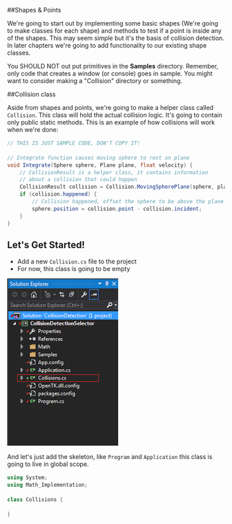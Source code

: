 ##Shapes & Points

We're going to start out by implementing some basic shapes (We're going to make classes for each shape) and methods to test if a point is inside any of the shapes. This may seem simple but it's the basis of collision detection. In later chapters we're going to add functionality to our existing shape classes.

You SHOULD NOT out put primitives in the __Samples__ directory. Remember, only code that creates a window (or console) goes in sample. You might want to consider making a "Collision" directory or something.

##Collision class
 
Aside from shapes and points, we're going to make a helper class called ```Collision```. This class will hold the actual collision logic. It's going to contain only public static methods. This is an example of how collisions will work when we're done:

```cs
// THIS IS JUST SAMPLE CODE, DON'T COPY IT!

// Integrate function causes moving sphere to rest on plane
void Integrate(Sphere sphere, Plane plane, float velocity) {
    // CollisionResult is a helper class, it contains information
    // about a collision that could happen
    CollisionResult collision = Collision.MovingSpherePlane(sphere, plane, velocity);
    if (collision.happened) {
        // Collision happened, offset the sphere to be above the plane
        sphere.position = collision.point - collision.incident;
    }
}
```

## Let's Get Started!

* Add a new ```Collision.cs``` file to the project
* For now, this class is going to be empty

![NEW FILE](collisions_file.png)

And let's just add the skeleton, like ```Program``` and ```Application``` this class is going to live in global scope.

```cs
using System;
using Math_Implementation;

class Collisions {
    
}
```